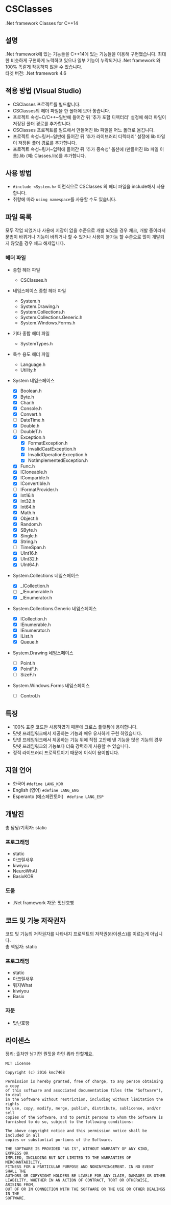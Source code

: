 # CSClasses
.Net framework Classes for C++14

## 설명
.Net framework에 있는 기능들을 C++14에 있는 기능들을 이용해 구현했습니다. 최대한 비슷하게 구현하게 노력하고 있으나 일부 기능이 누락되거나 .Net framework 와 100% 똑같게 작동하지 않을 수 있습니다.<br>
타겟 버전: .Net framework 4.6

## 적용 방법 (Visual Studio)
- CSClasses 프로젝트를 빌드합니다.
- CSClasses의 헤더 파일을 한 폴더에 모아 놓습니다.
- 프로젝트 속성~C/C++~일반에 들어간 뒤 '추가 포함 디렉터리' 설정에 헤더 파일이 저장된 폴더 경로를 추가합니다.
- CSClasses 프로젝트를 빌드해서 만들어진 lib 파일을 어느 폴더로 옮깁니다.
- 프로젝트 속성~링커~일반에 들어간 뒤 '추가 라이브러리 디렉터리' 설정에 lib 파일이 저장된 폴더 경로를 추가합니다.
- 프로젝트 속성~링커~입력에 들어간 뒤 '추가 종속성' 옵션에 (만들어진 lib 파일 이름).lib (예: Classes.lib)를 추가합니다.

## 사용 방법
- ```#include <System.h>``` 이런식으로 CSClasses 의 헤더 파일을 include해서 사용합니다.
- 취향에 따라 ```using namespace```를 사용할 수도 있습니다.

## 파일 목록
모두 작업 되었거나 사용에 지장이 없을 수준으로 개발 되었을 경우 체크, 개발 중이라서 문법이 바뀌거나 기능이 바뀌거나 할 수 있거나 사용이 불가능 할 수준으로 많이 개발되지 않았을 경우 체크 해제입니다.
### 헤더 파일
- 종합 헤더 파일
  - CSClasses.h

- 네임스페이스 종합 헤더 파일
  - System.h
  - System.Drawing.h
  - System.Collections.h
  - System.Collections.Generic.h
  - System.Windows.Forms.h

- 기타 종합 헤더 파일
  - SystemTypes.h

- 특수 용도 헤더 파일
  - Language.h
  - Utility.h
  
- System 네임스페이스
  - [x] Boolean.h
  - [x] Byte.h
  - [x] Char.h
  - [x] Console.h
  - [x] Convert.h
  - [ ] DateTime.h
  - [x] Double.h
  - [ ] DoubleT.h
  - [x] Exception.h
    - [x] FormatException.h
    - [x] InvalidCastException.h
    - [x] InvalidOperationException.h
    - [x] NotImplementedException.h
  
  - [x] Func.h
  - [x] ICloneable.h
  - [x] IComparble.h
  - [x] IConvertible.h
  - [ ] IFormatProvider.h
  - [x] Int16.h
  - [x] Int32.h
  - [x] Int64.h
  - [x] Math.h
  - [x] Object.h
  - [x] Random.h
  - [x] SByte.h
  - [x] Single.h
  - [x] String.h
  - [ ] TimeSpan.h
  - [x] UInt16.h
  - [x] UInt32.h
  - [x] UInt64.h
  
- System.Collections 네임스페이스
  - [x] _ICollection.h
  - [ ] _IEnumerable.h
  - [x] _IEnumerator.h

- System.Collections.Generic 네임스페이스
  - [x] ICollection.h
  - [x] IEnumerable.h
  - [x] IEnumerator.h
  - [x] IList.h
  - [x] Queue.h
  
- System.Drawing 네임스페이스
  - [ ] Point.h
  - [x] PointF.h
  - [ ] SizeF.h

- System.Windows.Forms 네임스페이스
  - [ ] Control.h

## 특징
- 100% 표준 코드만 사용하였기 때문에 크로스 플랫폼에 용이합니다.
- 닷넷 프레임워크에서 제공하는 기능과 매우 유사하게 구현 하였습니다.
- 닷넷 프레임워크에서 제공하는 기능 위에 직접 고안해 낸 기능을 얹은 기능의 경우 닷넷 프레임워크의 기능보다 더욱 강력하게 사용할 수 있습니다.
- 정적 라이브러리 프로젝트이기 때문에 이식이 용이합니다.

## 지원 언어
- 한국어 ```#define LANG_KOR```
- English (영어) ```#define LANG_ENG```
- Esperanto (에스페란토어) ``` #define LANG_ESP```

## 개발진
총 담당/기획자: static
### 프로그래밍
- static
- 아크릴새우
- kiwiyou
- NeuroWhAI
- BasixKOR

### 도움
- .Net framework 자문: 맛난호빵

## 코드 및 기능 저작권자
코드 및 기능의 저작권자를 나타내지 프로젝트의 저작권(라이센스)를 이르는게 아닙니다.<br>
총 책임자: static
### 프로그래밍
- static
- 아크릴새우
- 뭐지What
- kiwiyou
- Basix

### 자문
- 맛난호빵

## 라이센스
정리: 출처만 남기면 뭔짓을 하던 뭐라 안할게요.
```
MIT License

Copyright (c) 2016 kmc7468

Permission is hereby granted, free of charge, to any person obtaining a copy
of this software and associated documentation files (the "Software"), to deal
in the Software without restriction, including without limitation the rights
to use, copy, modify, merge, publish, distribute, sublicense, and/or sell
copies of the Software, and to permit persons to whom the Software is
furnished to do so, subject to the following conditions:

The above copyright notice and this permission notice shall be included in all
copies or substantial portions of the Software.

THE SOFTWARE IS PROVIDED "AS IS", WITHOUT WARRANTY OF ANY KIND, EXPRESS OR
IMPLIED, INCLUDING BUT NOT LIMITED TO THE WARRANTIES OF MERCHANTABILITY,
FITNESS FOR A PARTICULAR PURPOSE AND NONINFRINGEMENT. IN NO EVENT SHALL THE
AUTHORS OR COPYRIGHT HOLDERS BE LIABLE FOR ANY CLAIM, DAMAGES OR OTHER
LIABILITY, WHETHER IN AN ACTION OF CONTRACT, TORT OR OTHERWISE, ARISING FROM,
OUT OF OR IN CONNECTION WITH THE SOFTWARE OR THE USE OR OTHER DEALINGS IN THE
SOFTWARE.
```
